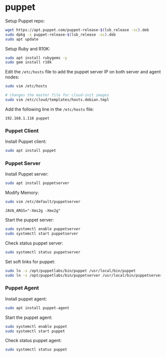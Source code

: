 # puppet

Setup Puppet repo:
```bash
wget https://apt.puppet.com/puppet-release-$(lsb_release -sc).deb
sudo dpkg -i puppet-release-$(lsb_release -sc).deb
sudo apt update
```

Setup Ruby and R10K:
```bash
sudo apt install rubygems -y
sudo gem install r10k
```

Edit the `/etc/hosts` file to add the puppet server IP on both server and agent nodes:
```bash
sudo vim /etc/hosts

# changes the master file for cloud-init images
sudo vim /etc/cloud/templates/hosts.debian.tmpl
```

Add the following line in the `/etc/hosts` file:
```
192.168.1.116 puppet
```

### Puppet Client

Install Puppet client:
```bash
sudo apt install puppet
```

### Puppet Server

Install Puppet server:
```bash
sudo apt install puppetserver
```

Modify Memory:
```bash
sudo vim /etc/default/puppetserver
```
```
JAVA_ARGS="-Xms2g -Xmx2g"
```

Start the puppet server:
```bash
sudo systemctl enable puppetserver
sudo systemctl start puppetserver
```

Check status puppet server:
```bash
sudo systemctl status puppetserver
```

Set soft links for puppet:
```bash
sudo ln -s /opt/puppetlabs/bin/puppet /usr/local/bin/puppet
sudo ln -s /opt/puppetlabs/bin/puppetserver /usr/local/bin/puppetserver
```

### Puppet Agent

Install puppet agent:
```bash
sudo apt install puppet-agent
```

Start the puppet agent:
```bash
sudo systemctl enable puppet
sudo systemctl start puppet
```

Check status puppet agent:
```bash
sudo systemctl status puppet
```

